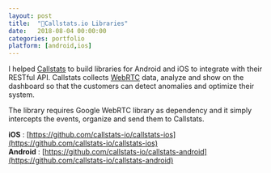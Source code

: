 ```yaml
---
layout: post
title:  "🤳Callstats.io Libraries"
date:   2018-08-04 00:00:00
categories: portfolio
platform: [android,ios]
---
```


I helped [Callstats](https://callstats.io) to build libraries for Android and iOS to integrate with their RESTful API. Callstats collects [WebRTC](https://webrtc.org/) data, analyze and show on the dashboard so that the customers can detect anomalies and optimize their system.

The library requires Google WebRTC library as dependency and it simply intercepts the events, organize and send them to Callstats.

**iOS** : [https://github.com/callstats-io/callstats-ios](https://github.com/callstats-io/callstats-ios)<br/>
**Android** : [https://github.com/callstats-io/callstats-android](https://github.com/callstats-io/callstats-android)

